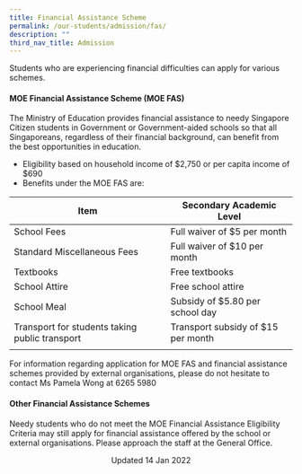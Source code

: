 ```yaml
---
title: Financial Assistance Scheme
permalink: /our-students/admission/fas/
description: ""
third_nav_title: Admission
---
```

Students who are experiencing financial difficulties can apply for various schemes.

#### MOE Financial Assistance Scheme (MOE FAS)

The Ministry of Education provides financial assistance to needy Singapore Citizen students in Government or Government-aided schools so that all Singaporeans, regardless of their financial background, can benefit from the best opportunities in education.
* Eligibility based on household income of $2,750 or per capita income of $690
* Benefits under the MOE FAS are:

| Item | Secondary Academic Level |
|---|---|
| School Fees | Full waiver of $5 per month |
| Standard Miscellaneous Fees | Full waiver of $10 per month |
| Textbooks | Free textbooks |
| School Attire | Free school attire |
| School Meal  | Subsidy of $5.80 per school day  |
| Transport for students taking public transport | Transport subsidy of $15 per month |
| | |

For information regarding application for MOE FAS and financial assistance schemes provided by external organisations, please do not hesitate to contact Ms Pamela Wong at 6265 5980

#### Other Financial Assistance Schemes

Needy students who do not meet the MOE Financial Assistance Eligibility Criteria may still apply for financial assistance offered by the school or external organisations. Please approach the staff at the General Office.

<center> Updated 14 Jan 2022 </center>